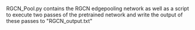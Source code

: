 RGCN_Pool.py contains the RGCN edgepooling network as well as a script to execute two passes of the pretrained network and write the output of these passes to "RGCN_output.txt"
